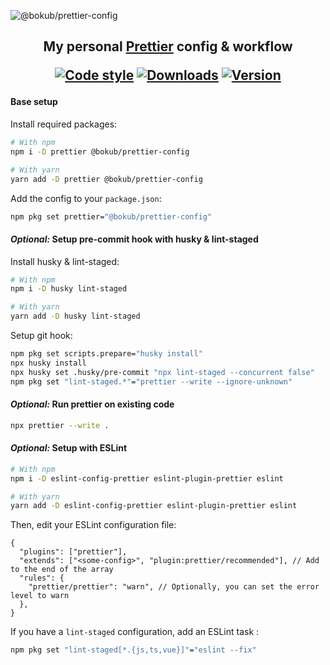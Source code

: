 ![@bokub/prettier-config](https://user-images.githubusercontent.com/17952318/155517136-be39b194-d0ef-4fd6-8c47-dfef2de50a3e.png)

<h2>
<p align="center">
  My personal <a href="https://prettier.io">Prettier</a> config & workflow
</p>
  <p align="center">
  <a href="https://github.com/prettier/prettier"><img src="https://flat.badgen.net/badge/code%20style/prettier/ff69b4" alt="Code style"></a>
  <a href="https://www.npmjs.com/package/@bokub/prettier-config"><img src="https://flat.badgen.net/npm/dt/@bokub/prettier-config" alt="Downloads"></a>
  <a href="https://www.npmjs.com/package/@bokub/prettier-config"><img src="https://runkit.io/bokub/npm-version/branches/master/@bokub/prettier-config?style=flat" alt="Version"></a>
  </p>
</h2>

#### Base setup

Install required packages:

```bash
# With npm
npm i -D prettier @bokub/prettier-config

# With yarn
yarn add -D prettier @bokub/prettier-config
```

Add the config to your `package.json`:

```bash
npm pkg set prettier="@bokub/prettier-config"
```

#### _Optional:_ Setup pre-commit hook with husky & lint-staged

Install husky & lint-staged:

```bash
# With npm
npm i -D husky lint-staged

# With yarn
yarn add -D husky lint-staged
```

Setup git hook:

```bash
npm pkg set scripts.prepare="husky install"
npx husky install
npx husky set .husky/pre-commit "npx lint-staged --concurrent false"
npm pkg set "lint-staged.*"="prettier --write --ignore-unknown"
```

#### _Optional:_ Run prettier on existing code

```bash
npx prettier --write .
```

#### _Optional:_ Setup with ESLint

```bash
# With npm
npm i -D eslint-config-prettier eslint-plugin-prettier eslint

# With yarn
yarn add -D eslint-config-prettier eslint-plugin-prettier eslint
```

Then, edit your ESLint configuration file:

```jsonc
{
  "plugins": ["prettier"],
  "extends": ["<some-config>", "plugin:prettier/recommended"], // Add to the end of the array
  "rules": {
    "prettier/prettier": "warn", // Optionally, you can set the error level to warn
  },
}
```

If you have a `lint-staged` configuration, add an ESLint task :

```bash
npm pkg set "lint-staged[*.{js,ts,vue}]"="eslint --fix"
```
